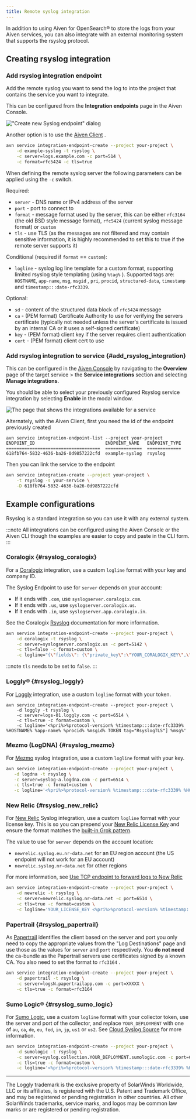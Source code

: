 ```yaml
---
title: Remote syslog integration
---
```


In addition to using Aiven for OpenSearch® to store the logs from your Aiven services, you can also integrate with an external monitoring system that supports the rsyslog protocol.

## Creating rsyslog integration

### Add rsyslog integration endpoint

Add the remote syslog you want to send
the log to into the project that contains the service you want to
integrate.

This can be configured from the **Integration endpoints** page in the
Aiven Console.

!["Create new Syslog endpoint" dialog](/images/integrations/remote-syslog-endpoint.png)

Another option is to use the [Aiven
Client](https://github.com/aiven/aiven-client) .

```bash
avn service integration-endpoint-create --project your-project \
    -d example-syslog -t rsyslog \
    -c server=logs.example.com -c port=514 \
    -c format=rfc5424 -c tls=true
```

When defining the remote syslog server the following parameters can be
applied using the `-c` switch.

Required:

-   `server` - DNS name or IPv4 address of the server
-   `port` - port to connect to
-   `format` - message format used by the server, this can be either
    `rfc3164` (the old BSD style message format), `rfc5424` (current
    syslog message format) or `custom`
-   `tls` - use TLS (as the messages are not filtered and may contain
    sensitive information, it is highly recommended to set this to true
    if the remote server supports it)

Conditional (required if `format` == `custom`):

-   `logline` - syslog log line template for a custom format, supporting
    limited rsyslog style templating (using `%tag%` ). Supported tags
    are: `HOSTNAME`, `app-name`, `msg`, `msgid` , `pri`, `procid`,
    `structured-data`, `timestamp` and `timestamp:::date-rfc3339`.

Optional:

-   `sd` - content of the structured data block of `rfc5424` message
-   `ca` - (PEM format) Certificate Authority to use for verifying the
    servers certificate (typically not needed unless the server's
    certificate is issued by an internal CA or it uses a self-signed
    certificate)
-   `key` - (PEM format) client key if the server requires client
    authentication
-   `cert` - (PEM format) client cert to use

### Add rsyslog integration to service {#add_rsyslog_integration}

This can be configured in the [Aiven Console](https://console.aiven.io/)
by navigating to the **Overview** page of the target service \> the
**Service integrations** section and selecting **Manage integrations**.

You should be able to select your previously configured Rsyslog service
integration by selecting **Enable** in the modal window.

![The page that shows the integrations available for a service](/images/integrations/rsyslog-service-integration.png)

Alternately, with the Aiven Client, first you need the id of the
endpoint previously created

```text
avn service integration-endpoint-list --project your-project
ENDPOINT_ID                           ENDPOINT_NAME   ENDPOINT_TYPE
====================================  ==============  =============
618fb764-5832-4636-ba26-0d9857222cfd  example-syslog  rsyslog
```

Then you can link the service to the endpoint

```bash
avn service integration-create --project your-project \
    -t rsyslog -s your-service \
    -D 618fb764-5832-4636-ba26-0d9857222cfd
```

## Example configurations

Rsyslog is a standard integration so you can use it with any external
system.

:::note
All integrations can be configured using the Aiven Console or the Aiven
CLI though the examples are easier to copy and paste in the CLI form.
:::

### Coralogix {#rsyslog_coralogix}

For a [Coralogix](https://coralogix.com/) integration, use a
custom `logline` format with your key and company ID.

The Syslog Endpoint to use for `server` depends on your account:

-   If it ends with `.com`, use `syslogserver.coralogix.com`.
-   If it ends with `.us`, use `syslogserver.coralogix.us`.
-   If it ends with `.in`, use `syslogserver.app.coralogix.in`.

See the Coralogix [Rsyslog](https://coralogix.com/docs/) documentation
for more information.

```bash
avn service integration-endpoint-create --project your-project \
    -d coralogix -t rsyslog \
    -c server=syslogserver.coralogix.us -c port=5142 \
    -c tls=false -c format=custom \
    -c logline="{\"fields\": {\"private_key\":\"YOUR_CORALOGIX_KEY\",\"company_id\":\"YOUR_COMPANY_ID\",\"app_name\":\"%app-name%\",\"subsystem_name\":\"programname\"},\"message\": {\"message\":\"%msg%\",\"program_name\":\"%programname%\",\"pri_text\":\"%pri%\",\"hostname\":\"%HOSTNAME%\"}}"
```

:::note
`tls` needs to be set to `false`.
:::

### Loggly® {#rsyslog_loggly}

For [Loggly](hthtps://www.loggly.com/) integration, use a
custom `logline` format with your token.

```bas
avn service integration-endpoint-create --project your-project \
    -d loggly -t rsyslog \
    -c server=logs-01.loggly.com -c port=6514 \
    -c tls=true -c format=custom \
    -c logline='<%pri%>%protocol-version% %timestamp:::date-rfc3339% %HOSTNAME% %app-name% %procid% %msgid% TOKEN tag="RsyslogTLS"] %msg%'
```

### Mezmo (LogDNA) {#rsyslog_mezmo}

For [Mezmo](https://www.mezmo.com/) syslog integration, use a
custom `logline` format with your key.

```bash
avn service integration-endpoint-create --project your-project \
   -d logdna -t rsyslog \
   -c server=syslog-a.logdna.com -c port=6514 \
   -c tls=true -c format=custom \
   -c logline='<%pri%>%protocol-version% %timestamp:::date-rfc3339% %HOSTNAME% %app-name% %procid% %msgid% [logdna@48950 key="YOUR_KEY_GOES_HERE"] %msg%'
```

### New Relic {#rsyslog_new_relic}

For [New Relic](https://newrelic.com/) Syslog integration,
use a custom `logline` format with your license key. This is so you can
prepend your [New Relic License
Key](https://docs.newrelic.com/docs/apis/intro-apis/new-relic-api-keys/#license-key)
and ensure the format matches the [built-in Grok
pattern](https://docs.newrelic.com/docs/logs/ui-data/built-log-parsing-rules/#syslog-rfc5424).

The value to use for `server` depends on the account location:

-   `newrelic.syslog.eu.nr-data.net` for an EU region account (the US
    endpoint will not work for an EU account)
-   `newrelic.syslog.nr-data.net` for other regions

For more information, see [Use TCP endpoint to forward logs to New
Relic](https://docs.newrelic.com/docs/logs/log-api/use-tcp-endpoint-forward-logs-new-relic/)

```bash
avn service integration-endpoint-create --project your-project \
    -d newrelic -t rsyslog \
    -c server=newrelic.syslog.nr-data.net -c port=6514 \
    -c tls=true -c format=custom \
    -c logline='YOUR_LICENSE_KEY <%pri%>%protocol-version% %timestamp:::date-rfc3339% %hostname% %app-name% %procid% %msgid% %structured-data% %msg%'
```

### Papertrail {#rsyslog_papertrail}

As [Papertrail](https://www.papertrail.com/) identifies the client based
on the server and port you only need to copy the appropriate values from
the "Log Destinations" page and use those as the values for `server`
and `port` respectively. You **do not need** the ca-bundle as the
Papertrail servers use certificates signed by a known CA. You also need
to set the format to `rfc3164` .

```bash
avn service integration-endpoint-create --project your-project \
    -d papertrail -t rsyslog \
    -c server=logsN.papertrailapp.com -c port=XXXXX \
    -c tls=true -c format=rfc3164
```

### Sumo Logic® {#rsyslog_sumo_logic}

For [Sumo Logic](https://www.sumologic.com/), use a custom
`logline` format with your collector token, use the server and port of
the collector, and replace `YOUR_DEPLOYMENT` with one of `au`, `ca`,
`de`, `eu`, `fed`, `in`, `jp`, `us1` or `us2`. See [Cloud Syslog
Source](https://help.sumologic.com/03Send-Data/Sources/02Sources-for-Hosted-Collectors/Cloud-Syslog-Source)
for more information.

```bash
avn service integration-endpoint-create --project your-project \
    -d sumologic -t rsyslog \
    -c server=syslog.collection.YOUR_DEPLOYMENT.sumologic.com -c port=6514 \
    -c tls=true -c format=custom \
    -c logline='<%pri%>%protocol-version% %timestamp:::date-rfc3339% %HOSTNAME% %app-name% %procid% %msgid% YOUR_TOKEN %msg%'
```

------------------------------------------------------------------------

The Loggly trademark is the exclusive property of SolarWinds Worldwide,
LLC or its affiliates, is registered with the U.S. Patent and Trademark
Office, and may be registered or pending registration in other
countries. All other SolarWinds trademarks, service marks, and logos may
be common law marks or are registered or pending registration.
